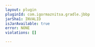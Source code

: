 ```yaml
---
layout: plugin
pluginId: com.igormaznitsa.gradle.jbbp
jarSha1: INVALID
isJarAvailable: true
error: NONE
violations: []

---
```

